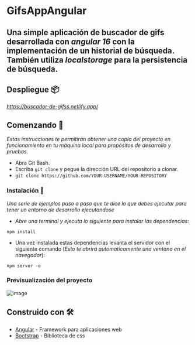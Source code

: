 # GifsAppAngular

## Una simple aplicación de buscador de gifs desarrollada con _angular 16_ con la implementación de un historial de búsqueda. También utiliza _localstorage_ para la persistencia de búsqueda.

## Despliegue 📦

_https://buscador-de-gifss.netlify.app/_

## Comenzando 🚀

_Estas instrucciones te permitirán obtener una copia del proyecto en funcionamiento en tu máquina local para propósitos de desarrollo y pruebas._

* Abra Git Bash.
* Escriba `git clone` y pegue la dirección URL del repositorio a clonar.
* ``` git clone https://github.com/YOUR-USERNAME/YOUR-REPOSITORY ```

### Instalación 🔧

_Una serie de ejemplos paso a paso que te dice lo que debes ejecutar para tener un entorno de desarrollo ejecutandose_

* _Abre una terminal y ejecuta lo siguiente para instalar las dependencias:_

```
npm install

```

* Una vez instalada estas dependencias levanta el servidor con el siguiente comando (_Esto te abrirá automaticamente una ventana en el navegador_):

```
npm server -o

```

### Previsualización del proyecto

![image](https://github.com/Franco-Amon-Maldonado/gifs-app-angular/assets/112308589/a8c31867-c87f-48bf-8214-46ec4dd42864)

## Construido con 🛠️


* [Angular](https://angular.io/docs) - Framework para aplicaciones web
* [Bootstrap](https://getbootstrap.com/) - Biblioteca de css
